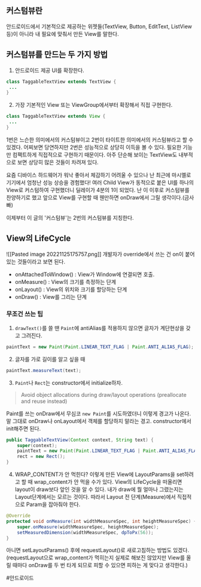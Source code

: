 ## 커스텀뷰란
안드로이드에서 기본적으로 제공하는 위젯들(TextView, Button, EditText, ListView 등)이 아니라 내 필요에 맞춰서 만든 View를 말한다.

## 커스텀뷰를 만드는 두 가지 방법
1. 안드로이드 제공 UI를 확장한다.
```Java
class TaggableTextView extends TextView {
 ...
}
```

2. 가장 기본적인 View 또는 ViewGroup에서부터 확장해서 직접 구현한다.
```Java
class TaggableTextView extends View {
 ...
}
```

1번은 느슨한 의미에서의 커스텀뷰이고 2번이 타이트한 의미에서의 커스텀뷰라고 할 수 있겠다.
어찌보면 당연하지만 2번은 성능적으로 상당히 이득을 볼 수 있다. 필요한 기능만 컴팩트하게 직접적으로 구현하기 때문이다. 아주 단순해 보이는 TextView도 내부적으로 보면 상당히 많은 것들이 차려져 있다.

요즘 디바이스 하드웨어가 워낙 좋아서 체감하기 어려울 수 있으나 난 최근에 마시멜로 기기에서 엄청난 성능 상승을 경험했다!
여러 Child View가 동적으로 붙은 UI를 하나의 View로 커스텀하여 구현했더니 딜레이가 4분의 1이 되었다. 난 이 이후로 커스텀뷰를 찬양하기로 했고 앞으로 View를 구현할 때 웬만하면 onDraw에서 그릴 생각이다.(금사빠)

이제부터 이 글의 '커스텀뷰'는 2번의 커스텀뷰를 지칭한다.

## View의 LifeCycle
![[Pasted image 20221125175757.png]]
개발자가 override에서 쓰는 건 on이 붙어 있는 것들이라고 보면 된다.
- onAttachedToWindow() : View가 Window에 연결되면 호출. 
- onMeasure() : View의 크기를 측정하는 단계
- onLayout() : View의 위치와 크기를 할당하는 단계
- onDraw() : View를 그리는 단계


### 무조건 쓰는 팁
1. `drawText()`를 쓸 땐 `Paint`에 antiAlias를 적용하지 않으면 글자가 계단현상을 갖고 그려진다.
```Java
paintText = new Paint(Paint.LINEAR_TEXT_FLAG | Paint.ANTI_ALIAS_FLAG);
```

2. 글자를 가로 길이를 알고 싶을 때
```Java
paintText.measureText(text);
```

3. `Paint`나 `Rect`는 constructor에서 initialize하자.
> Avoid object allocations during draw/layout operations (preallocate and reuse instead)

Paint를 쓰는 onDraw에서 무심코 `new Paint`를 시도하였더니 이렇게 경고가 나온다.
말 그대로 onDraw나 onLayout에서 객체를 할당하지 말라는 경고.
constructor에서 init해주면 된다.
```Java
public TaggableTextView(Context context, String text) {  
    super(context);
    paintText = new Paint(Paint.LINEAR_TEXT_FLAG | Paint.ANTI_ALIAS_FLAG);  
    rect = new Rect();  
}
```

4. WRAP_CONTENT가 안 먹힌다?
이렇게 만든 View에 LayoutParams을 set하려고 할 때 wrap_content가 안 먹을 수가 있다.
View의 LifeCycle을 떠올리면 layout이 draw보다 앞인 것을 알 수 있다. 내가 draw에 뭘 얼마나 그렸는지는 Layout단계에서는 모르는 것이다.
따라서 Layout 전 단계(Measure)에서 직접적으로 Param을 잡아줘야 한다.
```Java
@Override  
protected void onMeasure(int widthMeasureSpec, int heightMeasureSpec) {  
    super.onMeasure(widthMeasureSpec, heightMeasureSpec);  
    setMeasuredDimension(widthMeasureSpec, dpToPx(56));  
}
```

아니면 setLayoutParams() 후에 requestLayout()로 새로고침하는 방법도 있겠다.
(requestLayout으로 wrap_content가 먹히는지 실제로 해보진 않았지만 View를 올릴 때마다 onDraw를 두 번 타게 되므로 피할 수 있으면 피하는 게 맞다고 생각한다.)



#안드로이드
